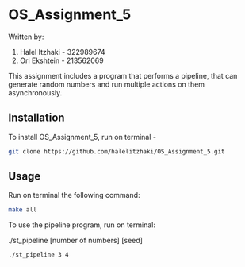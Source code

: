 # OS_Assignment_5

Written by:
1. Halel Itzhaki - 322989674
2. Ori Ekshtein - 213562069

This assignment includes a program that performs a pipeline, that can generate random numbers and run multiple actions on them asynchronously.

## Installation

To install OS_Assignment_5, run on terminal - 
```bash
git clone https://github.com/halelitzhaki/OS_Assignment_5.git
```

## Usage

Run on terminal the following command:
```bash
make all
```

To use the pipeline program, run on terminal:

./st_pipeline [number of numbers] [seed]

```bash
./st_pipeline 3 4
```
